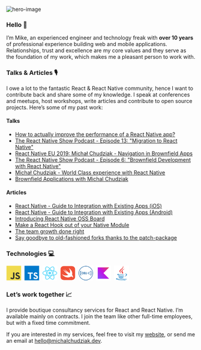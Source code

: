 ![hero-image](https://michalchudziak.dev/socials/text.png)
### Hello 👋
I’m Mike, an experienced engineer and technology freak with **over 10 years** of professional experience building web and mobile applications. Relationships, trust and excellence are my core values and they serve as the foundation of my work, which makes me a pleasant person to work with.

### Talks & Articles 🎙
I owe a lot to the fantastic React & React Native community, hence I want to contribute back and share some of my knowledge. I speak at conferences and meetups, host workshops, write articles and contribute to open source projects. Here’s some of my past work:

#### Talks
- [How to actually improve the performance of a React Native app?](https://www.youtube.com/watch?v=uLicTDG5hSs&t=16372s)
- [The React Native Show Podcast - Episode 13: "Migration to React Native"](https://www.youtube.com/watch?v=iYhdKettL2w)
- [React Native EU 2019: Michał Chudziak - Navigation in Brownfield Apps](https://www.youtube.com/watch?v=DgEQ868arcg)
- [The React Native Show Podcast - Episode 6: "Brownfield Development with React Native"](https://www.youtube.com/watch?v=om2qELEn6Ww)
- [Michał Chudziak - World Class experience with React Native](https://www.youtube.com/watch?v=OnkKKcAxJ0Y)
- [Brownfield Applications with Michal Chudziak](https://www.youtube.com/watch?v=8vEEGiShhPI)

#### Articles
- [React Native - Guide to Integration with Existing Apps (iOS)](https://michalchudziak.dev/blog/integration-with-existing-apps-ios)
- [React Native - Guide to Integration with Existing Apps (Android)](https://michalchudziak.dev/blog/integration-with-existing-apps-android)
- [Introducing React Native OSS Board](https://medium.com/call-stack/introducing-react-native-oss-board-111c87fc136e)
- [Make a React Hook out of your Native Module](https://medium.com/call-stack/introducing-react-native-oss-board-111c87fc136e)
- [The team growth done right](https://medium.com/call-stack/the-team-growth-done-right-378267982734)
- [Say goodbye to old-fashioned forks thanks to the patch-package](https://medium.com/call-stack/say-goodbye-to-old-fashioned-forks-thanks-to-the-patch-package-3c63a62eea1c)

### Technologies 💻
<img src="https://raw.githubusercontent.com/devicons/devicon/master/icons/javascript/javascript-original.svg" title="JS" alt="JS" width="40" height="40"/>&nbsp;
<img src="https://raw.githubusercontent.com/devicons/devicon/master/icons/typescript/typescript-original.svg" title="TS" alt="TS" width="40" height="40"/>&nbsp;
<img src="https://raw.githubusercontent.com/devicons/devicon/master/icons/react/react-original.svg" title="React" alt="React" width="40" height="40"/>&nbsp;
<img src="https://raw.githubusercontent.com/devicons/devicon/master/icons/swift/swift-original.svg" title="Swift" alt="Swift" width="40" height="40"/>&nbsp;
<img src="https://raw.githubusercontent.com/devicons/devicon/master/icons/objectivec/objectivec-plain.svg" title="Obj-C" alt="Obj-C" width="40" height="40"/>&nbsp;
<img src="https://raw.githubusercontent.com/devicons/devicon/master/icons/kotlin/kotlin-original.svg" title="Kotlin" alt="Kotlin" width="40" height="40"/>&nbsp;
<img src="https://raw.githubusercontent.com/devicons/devicon/master/icons/java/java-original.svg" title="Java" alt="Java" width="40" height="40"/>&nbsp;

### Let’s work together 📈
I provide boutique consultancy services for React and React Native. I’m available mainly on contracts. I join the team like other full-time employees, but with a fixed time commitment.

If you are interested in my services, feel free to visit my [website](https://michalchudziak.dev), or send me an email at [hello@michalchudziak.dev](mailto:hello@michalchudziak.dev).

